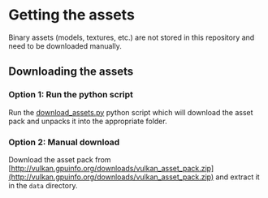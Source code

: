 # Getting the assets

Binary assets (models, textures, etc.) are not stored in this repository and need to be downloaded manually.

## Downloading the assets

### Option 1: Run the python script

Run the [download_assets.py](../download_assets.py) python script which will download the asset pack and unpacks it into the appropriate folder.

### Option 2: Manual download

Download the asset pack from [http://vulkan.gpuinfo.org/downloads/vulkan_asset_pack.zip](http://vulkan.gpuinfo.org/downloads/vulkan_asset_pack.zip) and extract it in the ```data``` directory.